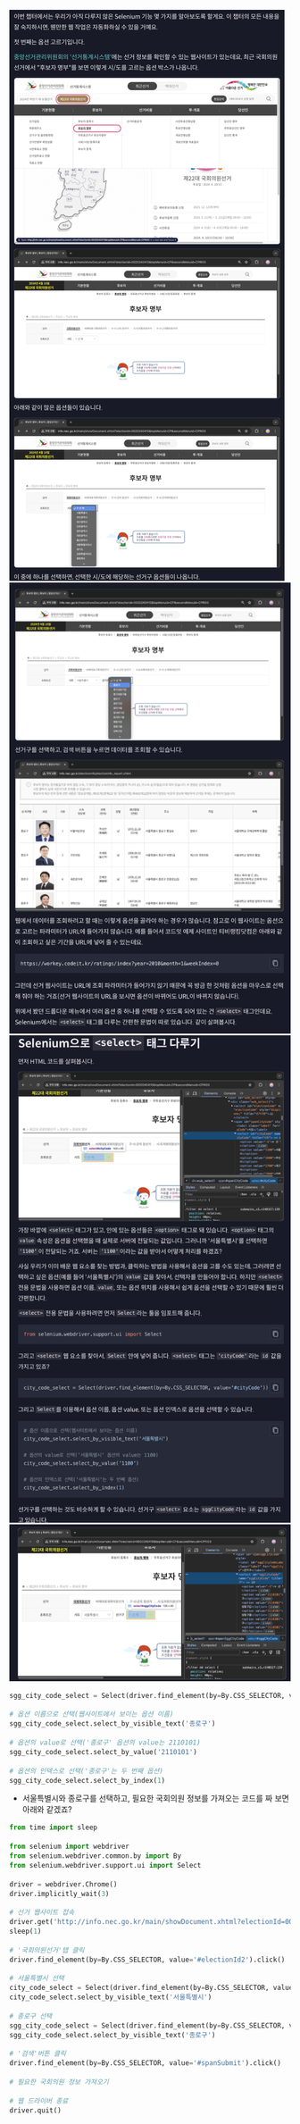 ![Selenium_004](../../images/Selenium/004.png)
![Selenium_005](../../images/Selenium/005.png)
![Selenium_006](../../images/Selenium/006.png)
![Selenium_007](../../images/Selenium/007.png)

```python
sgg_city_code_select = Select(driver.find_element(by=By.CSS_SELECTOR, value='#sggCityCode'))

# 옵션 이름으로 선택(웹사이트에서 보이는 옵션 이름)
sgg_city_code_select.select_by_visible_text('종로구')

# 옵션의 value로 선택('종로구' 옵션의 value는 2110101)
sgg_city_code_select.select_by_value('2110101')

# 옵션의 인덱스로 선택('종로구'는 두 번째 옵션)
sgg_city_code_select.select_by_index(1)
```

+ 서울특별시와 종로구를 선택하고, 필요한 국회의원 정보를 가져오는 코드를 짜 보면 아래와 같겠죠?

```python
from time import sleep

from selenium import webdriver
from selenium.webdriver.common.by import By
from selenium.webdriver.support.ui import Select

driver = webdriver.Chrome()
driver.implicitly_wait(3)

# 선거 웹사이트 접속
driver.get('http://info.nec.go.kr/main/showDocument.xhtml?electionId=0020240410&topMenuId=CP&secondMenuId=CPRI03')
sleep(1)

# '국회의원선거'탭 클릭 
driver.find_element(by=By.CSS_SELECTOR, value='#electionId2').click()

# 서울특별시 선택
city_code_select = Select(driver.find_element(by=By.CSS_SELECTOR, value='#cityCode'))
city_code_select.select_by_visible_text('서울특별시')

# 종로구 선택
sgg_city_code_select = Select(driver.find_element(by=By.CSS_SELECTOR, value='#sggCityCode'))
sgg_city_code_select.select_by_visible_text('종로구') 

# '검색'버튼 클릭
driver.find_element(by=By.CSS_SELECTOR, value='#spanSubmit').click()

# 필요한 국회의원 정보 가져오기

# 웹 드라이버 종료
driver.quit()
```